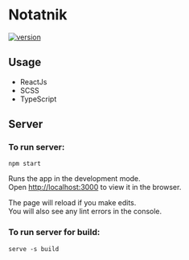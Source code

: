 # Notatnik

[![version](https://img.shields.io/badge/version-1.1.0-green.svg)]()

## Usage

-  ReactJs
-  SCSS
-  TypeScript

## Server

### To run server:

```
npm start
```

Runs the app in the development mode.\
Open [http://localhost:3000](http://localhost:3000) to view it in the browser.

The page will reload if you make edits.\
You will also see any lint errors in the console.

### To run server for build:

```
serve -s build
```
